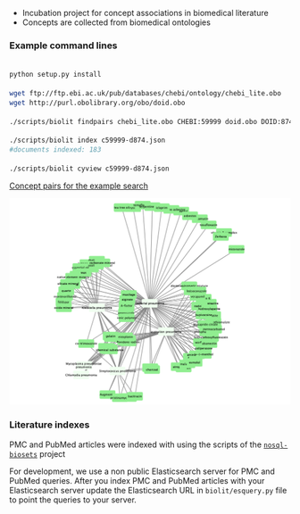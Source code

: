 

- Incubation project for concept associations in biomedical literature
- Concepts are collected from biomedical ontologies


### Example command lines

```bash

python setup.py install

wget ftp://ftp.ebi.ac.uk/pub/databases/chebi/ontology/chebi_lite.obo
wget http://purl.obolibrary.org/obo/doid.obo

./scripts/biolit findpairs chebi_lite.obo CHEBI:59999 doid.obo DOID:874 > c59999-d874.json

./scripts/biolit index c59999-d874.json
#documents indexed: 183

./scripts/biolit cyview c59999-d874.json

```
[Concept pairs for the example search](docs/chebi59999-do874.json)

![Cytoscape view for the example search](docs/chebi59999-do874.png)

### Literature indexes

PMC and PubMed articles were indexed with using the scripts of the [`nosql-biosets`](
https://bitbucket.org/hspsdb/nosql-biosets/src/master/nosqlbiosets/pubmed/) project

For development, we use a non public Elasticsearch server for PMC and PubMed queries.
After you index PMC and PubMed articles with your Elasticsearch server update the
Elasticsearch URL in `biolit/esquery.py` file to point the queries to your server.
